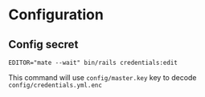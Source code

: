 # Configuration

## Config secret

```
EDITOR="mate --wait" bin/rails credentials:edit
```

This command will use `config/master.key` key to decode `config/credentials.yml.enc`